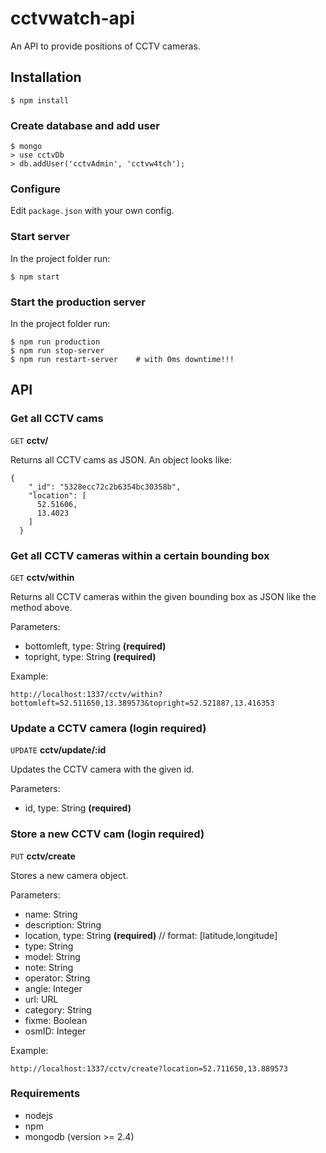 # cctvwatch-api

An API to provide positions of CCTV cameras.

## Installation
```
$ npm install
```

### Create database and add user
```
$ mongo
> use cctvDb
> db.addUser('cctvAdmin', 'cctvw4tch');
```
### Configure
Edit ```package.json``` with your own config.


### Start server
In the project folder run:
```
$ npm start
```

### Start the production server
In the project folder run:
```
$ npm run production 
$ npm run stop-server
$ npm run restart-server    # with 0ms downtime!!!
```


## API

### Get all CCTV cams

```GET``` **cctv/** 

Returns all CCTV cams as JSON. An object looks like:

```
{
    "_id": "5328ecc72c2b6354bc30358b",
    "location": [
      52.51606,
      13.4023
    ]
  }
```

### Get all CCTV cameras within a certain bounding box

```GET``` **cctv/within** 

Returns all CCTV cameras within the given bounding box as JSON like the method above.

Parameters:

*   bottomleft, type: String **(required)**
*   topright, type: String **(required)**

Example:

```
http://localhost:1337/cctv/within?bottomleft=52.511650,13.389573&topright=52.521887,13.416353
```

### Update a CCTV camera (login required)

```UPDATE``` **cctv/update/:id** 

Updates the CCTV camera with the given id.

Parameters:

*   id, type: String **(required)**


### Store a new CCTV cam (login required)

```PUT``` **cctv/create**

Stores a new camera object.

Parameters:
*   name: String
*   description: String
*   location, type: String **(required)** // format: [latitude,longitude]
*   type: String
*   model: String
*   note:  String
*   operator: String
*   angle: Integer
*   url: URL
*   category: String
*   fixme: Boolean
*   osmID: Integer

Example:

```
http://localhost:1337/cctv/create?location=52.711650,13.889573
```


### Requirements

*   nodejs
*   npm
*   mongodb (version >= 2.4)
